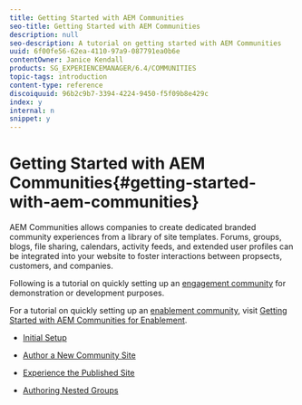 ```yaml
---
title: Getting Started with AEM Communities
seo-title: Getting Started with AEM Communities
description: null
seo-description: A tutorial on getting started with AEM Communities
uuid: 6f00fe56-62ea-4110-97a9-087791ea0b6e
contentOwner: Janice Kendall
products: SG_EXPERIENCEMANAGER/6.4/COMMUNITIES
topic-tags: introduction
content-type: reference
discoiquuid: 96b2c9b7-3394-4224-9450-f5f09b8e429c
index: y
internal: n
snippet: y
---
```


# Getting Started with AEM Communities{#getting-started-with-aem-communities}

AEM Communities allows companies to create dedicated branded community experiences from a library of site templates. Forums, groups, blogs, file sharing, calendars, activity feeds, and extended user profiles can be integrated into your website to foster interactions between propsects, customers, and companies.

Following is a tutorial on quickly setting up an [engagement community](../../communities/using/overview.md#engagementcommunity) for demonstration or development purposes.

For a tutorial on quickly setting up an [enablement community](../../communities/using/overview.md#enablementcommunity), visit [Getting Started with AEM Communities for Enablement](../../communities/using/getting-started-enablement.md).

* [Initial Setup](../../communities/using/setup.md)

* [Author a New Community Site](../../communities/using/create-site.md)

* [Experience the Published Site](../../communities/using/published-site.md)

* [Authoring Nested Groups](../../communities/using/nested-groups.md)

